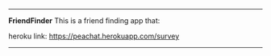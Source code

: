 ***

**FriendFinder**
This is a friend finding app that:

heroku link:
https://peachat.herokuapp.com/survey





***
